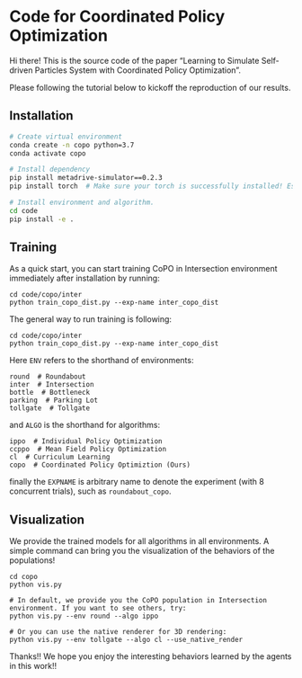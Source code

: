 # Code for Coordinated Policy Optimization

Hi there! This is the source code of the paper “Learning to Simulate Self-driven Particles System with Coordinated Policy Optimization”. 


Please following the tutorial below to kickoff the reproduction of our results.



## Installation

```bash
# Create virtual environment
conda create -n copo python=3.7
conda activate copo

# Install dependency
pip install metadrive-simulator==0.2.3
pip install torch  # Make sure your torch is successfully installed! Especially when using GPU!

# Install environment and algorithm.
cd code
pip install -e .
```



## Training

As a quick start, you can start training CoPO in Intersection environment immediately after installation by running:

```
cd code/copo/inter
python train_copo_dist.py --exp-name inter_copo_dist 
```

The general way to run training is following:

```
cd code/copo/inter
python train_copo_dist.py --exp-name inter_copo_dist 
```

Here `ENV` refers to the shorthand of environments:

```
round  # Roundabout
inter  # Intersection
bottle  # Bottleneck
parking  # Parking Lot
tollgate  # Tollgate
```

and `ALGO` is the shorthand for algorithms:

```
ippo  # Individual Policy Optimization
ccppo  # Mean Field Policy Optimization
cl  # Curriculum Learning
copo  # Coordinated Policy Optimiztion (Ours)
```

finally the `EXPNAME` is arbitrary name to denote the experiment (with 8 concurrent trials), such as `roundabout_copo`.


## Visualization

We provide the trained models for all algorithms in all environments. A simple command can bring you the visualization of the behaviors of the populations!

```
cd copo
python vis.py 

# In default, we provide you the CoPO population in Intersection environment. If you want to see others, try:
python vis.py --env round --algo ippo

# Or you can use the native renderer for 3D rendering:
python vis.py --env tollgate --algo cl --use_native_render
```

Thanks!! We hope you enjoy the interesting behaviors learned by the agents in this work!!
